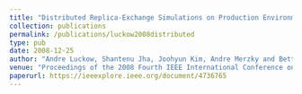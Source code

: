 ```yaml
---
title: "Distributed Replica-Exchange Simulations on Production Environments Using SAGA and Migol"
collection: publications
permalink: /publications/luckow2008distributed
type: pub
date: 2008-12-25
author: "Andre Luckow, Shantenu Jha, Joohyun Kim, Andre Merzky and Bettina Schnor"
venue: "Proceedings of the 2008 Fourth IEEE International Conference on eScience"
paperurl: https://ieeexplore.ieee.org/document/4736765
---
```

